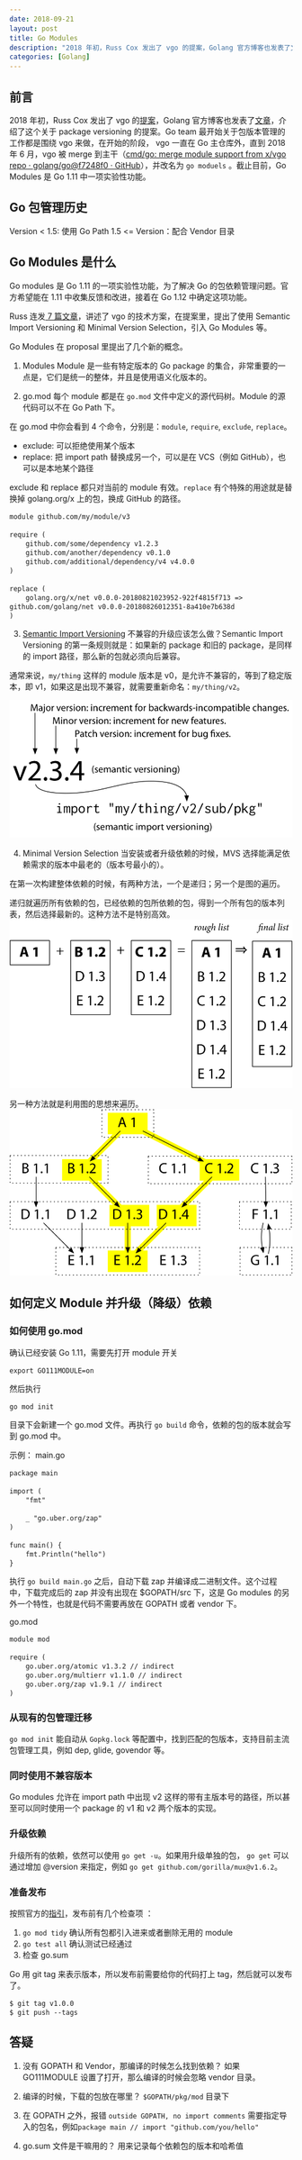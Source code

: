 ```yaml
---
date: 2018-09-21
layout: post
title: Go Modules
description: "2018 年初，Russ Cox 发出了 vgo 的提案，Golang 官方博客也发表了文章，介绍了这个关于 package versioning 的提案。"
categories: [Golang]
---
```


## 前言
2018 年初，Russ Cox 发出了 vgo 的[提案](https://github.com/golang/proposal/blob/master/design/24301-versioned-go.md)，Golang 官方博客也发表了[文章](https://blog.golang.org/versioning-proposal)，介绍了这个关于 package versioning 的提案。Go team 最开始关于包版本管理的工作都是围绕 vgo 来做，在开始的阶段， vgo 一直在 Go 主仓库外，直到 2018 年 6 月，vgo 被 merge 到主干（[cmd/go: merge module support from x/vgo repo · golang/go@f7248f0 · GitHub](https://github.com/golang/go/commit/f7248f05946c1804b5519d0b3eb0db054dc9c5d6)），并改名为 `go moduels` 。截止目前，Go Modules 是 Go 1.11 中一项实验性功能。

## Go 包管理历史
Version < 1.5: 使用 Go Path
1.5 <= Version：配合 Vendor 目录

## Go Modules 是什么
Go modules 是 Go 1.11 的一项实验性功能，为了解决 Go 的包依赖管理问题。官方希望能在 1.11 中收集反馈和改进，接着在 Go 1.12 中确定这项功能。

Russ 连发[ 7 篇文章](https://research.swtch.com/vgo)，讲述了 vgo 的技术方案，在提案里，提出了使用 Semantic Import Versioning 和 Minimal Version Selection，引入 Go Modules 等。

Go Modules 在 proposal 里提出了几个新的概念。
1. Modules
Module 是一些有特定版本的 Go package 的集合，非常重要的一点是，它们是统一的整体，并且是使用语义化版本的。

2. go.mod
每个 module 都是在 `go.mod` 文件中定义的源代码树。Module 的源代码可以不在 Go Path 下。

在 go.mod 中你会看到  4 个命令，分别是：`module`, `require`, `exclude`, `replace`。

* exclude: 可以拒绝使用某个版本
* replace: 把 import path 替换成另一个，可以是在 VCS（例如 GitHub），也可以是本地某个路径

exclude 和 replace 都只对当前的 module 有效。`replace` 有个特殊的用途就是替换掉 golang.org/x 上的包，换成 GitHub 的路径。

```
module github.com/my/module/v3

require (
    github.com/some/dependency v1.2.3
    github.com/another/dependency v0.1.0
    github.com/additional/dependency/v4 v4.0.0
)

replace (
    golang.org/x/net v0.0.0-20180821023952-922f4815f713 => github.com/golang/net v0.0.0-20180826012351-8a410e7b638d
)
```

3. [Semantic Import Versioning](https://research.swtch.com/vgo-import)
不兼容的升级应该怎么做？Semantic Import Versioning 的第一条规则就是：如果新的 package 和旧的 package，是同样的 import 路径，那么新的包就必须向后兼容。

通常来说，`my/thing` 这样的 module 版本是 v0，是允许不兼容的，等到了稳定版本，即 v1，如果这是出现不兼容，就需要重新命名：`my/thing/v2`。

![](/images/gomodules01.jpg)

4. Minimal Version Selection
当安装或者升级依赖的时候，MVS 选择能满足依赖需求的版本中最老的（版本号最小的）。

在第一次构建整体依赖的时候，有两种方法，一个是递归；另一个是图的遍历。

递归就遍历所有依赖的包，已经依赖的包所依赖的包，得到一个所有包的版本列表，然后选择最新的。这种方法不是特别高效。
![](/images/gomodules02.jpg)

 另一种方法就是利用图的思想来遍历。
![](/images/gomodules03.jpg)

## 如何定义 Module 并升级（降级）依赖
### 如何使用 go.mod
确认已经安装 Go 1.11，需要先打开 module 开关
```
export GO111MODULE=on
```

然后执行
```
go mod init
```

目录下会新建一个 go.mod 文件。再执行 `go build` 命令，依赖的包的版本就会写到 go.mod 中。

示例：
main.go
```
package main

import (
    "fmt"

    _ "go.uber.org/zap"
)

func main() {
    fmt.Println("hello")
}
```

执行 `go build main.go` 之后，自动下载 zap 并编译成二进制文件。这个过程中，下载完成后的 zap 并没有出现在 $GOPATH/src 下，这是 Go modules 的另外一个特性，也就是代码不需要再放在 GOPATH 或者 vendor 下。

go.mod
```
module mod

require (
	go.uber.org/atomic v1.3.2 // indirect
	go.uber.org/multierr v1.1.0 // indirect
	go.uber.org/zap v1.9.1 // indirect
)
```

### 从现有的包管理迁移

`go mod init` 能自动从 `Gopkg.lock` 等配置中，找到匹配的包版本，支持目前主流包管理工具，例如 dep, glide, govendor 等。

### 同时使用不兼容版本
Go modules 允许在 import path 中出现 v2 这样的带有主版本号的路径，所以甚至可以同时使用一个 package 的 v1 和 v2 两个版本的实现。

### 升级依赖
升级所有的依赖，依然可以使用 `go get -u`。如果用升级单独的包， `go get` 可以通过增加 @version 来指定，例如 `go get github.com/gorilla/mux@v1.6.2`。

### 准备发布
按照官方的[指引](https://github.com/golang/go/wiki/Modules#how-to-prepare-for-a-release)，发布前有几个检查项 ：
1. `go mod tidy` 确认所有包都引入进来或者删除无用的 module
2. `go test all` 确认测试已经通过
3. 检查 go.sum

Go 用 git tag 来表示版本，所以发布前需要给你的代码打上 tag，然后就可以发布了。
```
$ git tag v1.0.0
$ git push --tags
```

## 答疑
1. 没有 GOPATH 和 Vendor，那编译的时候怎么找到依赖？
如果 GO111MODULE 设置了打开，那么编译的时候会忽略 vendor 目录。

2. 编译的时候，下载的包放在哪里？
`$GOPATH/pkg/mod` 目录下

3. 在 GOPATH 之外，报错 `outside GOPATH, no import comments`
需要指定导入的包名，例如`package main // import "github.com/you/hello"`

4. go.sum 文件是干嘛用的？
用来记录每个依赖包的版本和哈希值

